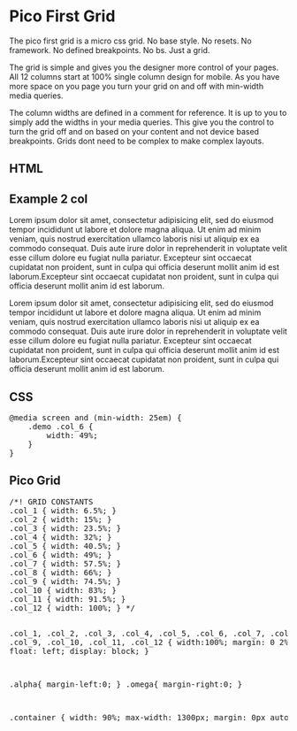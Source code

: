 <h1>Pico First Grid</h1>

<p>
  The pico first grid is a micro css grid. No base style. No resets. No framework. 
  No defined breakpoints. No bs. Just a grid. 
</p>

<p>
    The grid is simple and gives you the designer more control of your pages. All 12 columns start at 100% single 
    column design for mobile. As you have more space on you page you turn your grid on and off
    with min-width media queries. 
</p>

<p>
    The column widths are defined in a comment for reference. It is up to you to simply add the widths in your media queries.
    This give you the control to turn the grid off and on based on your content and not device based breakpoints.
    Grids dont need to be complex to make complex layouts.
</p>

<h2>HTML</h2>
        <section class="demo">
            <h2>Example 2 col</h2>
            <div class="col_6">
                <p>Lorem ipsum dolor sit amet, consectetur adipisicing elit, sed do eiusmod tempor incididunt ut labore et dolore magna aliqua. Ut enim ad minim veniam, quis nostrud exercitation ullamco laboris nisi ut aliquip ex ea commodo consequat. Duis aute irure dolor in reprehenderit in voluptate velit esse cillum dolore eu fugiat nulla pariatur. Excepteur sint occaecat cupidatat non   proident, sunt in culpa qui officia deserunt  mollit anim id est laborum.Excepteur sint occaecat cupidatat non proident, sunt in culpa qui officia deserunt mollit anim id est laborum.</p>
            </div>
            <div class="col_6 omega">
                <p>Lorem ipsum dolor sit amet, consectetur adipisicing elit, sed do eiusmod tempor incididunt ut labore et dolore magna aliqua. Ut enim ad minim veniam, quis nostrud exercitation ullamco laboris nisi ut aliquip ex ea commodo consequat. Duis aute irure dolor in reprehenderit in voluptate velit esse cillum dolore eu fugiat nulla pariatur. Excepteur sint occaecat cupidatat non   proident, sunt in culpa qui officia deserunt  mollit anim id est laborum.Excepteur sint occaecat cupidatat non proident, sunt in culpa qui officia deserunt mollit anim id est laborum.</p>
            </div>
        </section>
        
        
<h2>CSS</h2>
<pre>
@media screen and (min-width: 25em) {
    .demo .col_6 {
        width: 49%;
    }
}
</pre>

<h2>Pico Grid</h2>
<pre>
/*! GRID CONSTANTS
.col_1 { width: 6.5%; } 
.col_2 { width: 15%; } 
.col_3 { width: 23.5%; } 
.col_4 { width: 32%; } 
.col_5 { width: 40.5%; } 
.col_6 { width: 49%; } 
.col_7 { width: 57.5%; }
.col_8 { width: 66%; } 
.col_9 { width: 74.5%; } 
.col_10 { width: 83%; } 
.col_11 { width: 91.5%; } 
.col_12 { width: 100%; } */ 

.col_1,
.col_2,
.col_3,
.col_4,
.col_5,
.col_6,
.col_7,
.col_8,
.col_9,
.col_10,
.col_11,
.col_12 {
    width:100%;
    margin: 0 2% 1% 0;
    float: left;
    display: block;
}

.alpha{ margin-left:0; }
.omega{ margin-right:0; }

.container {
    width: 90%; 
    max-width: 1300px;
    margin: 0px auto;
}
</pre>
